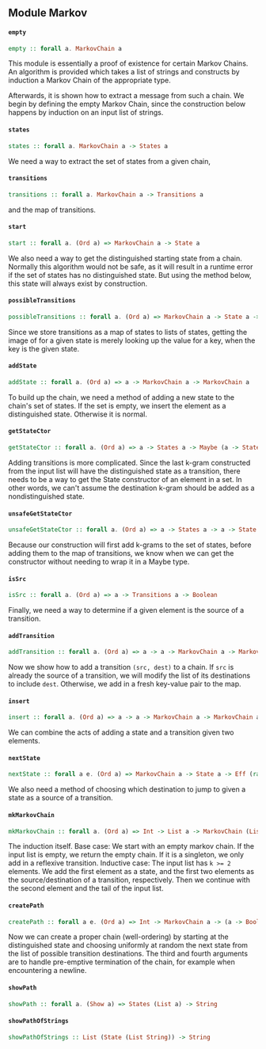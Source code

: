 ## Module Markov

#### `empty`

``` purescript
empty :: forall a. MarkovChain a
```

This module is essentially a proof of existence for certain Markov Chains.
An algorithm is provided which takes a list of strings and constructs by induction a Markov Chain of the
appropriate type.

Afterwards, it is shown how to extract a message from such a chain.
We begin by defining the empty Markov Chain, since the construction below happens by induction on an input list
of strings.

#### `states`

``` purescript
states :: forall a. MarkovChain a -> States a
```

We need a way to extract the set of states from a given chain,

#### `transitions`

``` purescript
transitions :: forall a. MarkovChain a -> Transitions a
```

and the map of transitions.

#### `start`

``` purescript
start :: forall a. (Ord a) => MarkovChain a -> State a
```

We also need a way to get the distinguished starting state from a chain. Normally this algorithm would not
be safe, as it will result in a runtime error if the set of states has no distinguished state. But using
the method below, this state will always exist by construction.

#### `possibleTransitions`

``` purescript
possibleTransitions :: forall a. (Ord a) => MarkovChain a -> State a -> List (State a)
```

Since we store transitions as a map of states to lists of states, getting the image of for a given state is merely
looking up the value for a key, when the key is the given state.

#### `addState`

``` purescript
addState :: forall a. (Ord a) => a -> MarkovChain a -> MarkovChain a
```

To build up the chain, we need a method of adding a new state to the chain's set of states. If the set is empty,
we insert the element as a distinguished state. Otherwise it is normal.

#### `getStateCtor`

``` purescript
getStateCtor :: forall a. (Ord a) => a -> States a -> Maybe (a -> State a)
```

Adding transitions is more complicated. Since the last k-gram constructed from the input list will have the
distinguished state as a transition, there needs to be a way to get the State constructor of an element in a set.
In other words, we can't assume the destination k-gram should be added as a nondistinguished state.

#### `unsafeGetStateCtor`

``` purescript
unsafeGetStateCtor :: forall a. (Ord a) => a -> States a -> a -> State a
```

Because our construction will first add k-grams to the set of states, before adding them to the map of transitions,
we know when we can get the constructor without needing to wrap it in a Maybe type.

#### `isSrc`

``` purescript
isSrc :: forall a. (Ord a) => a -> Transitions a -> Boolean
```

Finally, we need a way to determine if a given element is the source of a transition.

#### `addTransition`

``` purescript
addTransition :: forall a. (Ord a) => a -> a -> MarkovChain a -> MarkovChain a
```

Now we show how to add a transition `(src, dest)` to a chain. If `src` is already the source of a transition, we
will modify the list of its destinations to include `dest`.
Otherwise, we add in a fresh key-value pair to the map.

#### `insert`

``` purescript
insert :: forall a. (Ord a) => a -> a -> MarkovChain a -> MarkovChain a
```

We can combine the acts of adding a state and a transition given two elements.

#### `nextState`

``` purescript
nextState :: forall a e. (Ord a) => MarkovChain a -> State a -> Eff (random :: RANDOM | e) (State a)
```

We also need a method of choosing which destination to jump to given a state as a source of a transition.

#### `mkMarkovChain`

``` purescript
mkMarkovChain :: forall a. (Ord a) => Int -> List a -> MarkovChain (List a)
```

The induction itself.
Base case: We start with an empty markov chain. If the input list is empty, we return the empty chain.
If it is a singleton, we only add in a reflexive transition.
Inductive case: The input list has `k >= 2` elements. We add the first element as a state, and the first two
elements as the source/destination of a transition, respectively. Then we continue with the second element and
the tail of the input list.

#### `createPath`

``` purescript
createPath :: forall a e. (Ord a) => Int -> MarkovChain a -> (a -> Boolean) -> Number -> Eff (random :: RANDOM | e) (List (State a))
```

Now we can create a proper chain (well-ordering) by starting at the distinguished state and choosing uniformly
at random the next state from the list of possible transition destinations. The third and fourth arguments are
to handle pre-emptive termination of the chain, for example when encountering a newline.

#### `showPath`

``` purescript
showPath :: forall a. (Show a) => States (List a) -> String
```

#### `showPathOfStrings`

``` purescript
showPathOfStrings :: List (State (List String)) -> String
```


